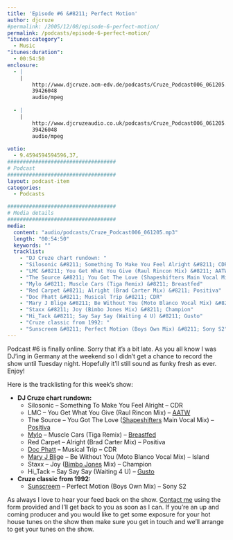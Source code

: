 ```yaml
---
title: 'Episode #6 &#8211; Perfect Motion'
author: djcruze
#permalink: /2005/12/08/episode-6-perfect-motion/
permalink: /podcasts/episode-6-perfect-motion/
"itunes:category":
  - Music
"itunes:duration":
  - 00:54:50
enclosure:
  - |
    |
        http://www.djcruze.acm-edv.de/podcasts/Cruze_Podcast006_061205.mp3
        39426048
        audio/mpeg
        
  - |
    |
        http://www.djcruzeaudio.co.uk/podcasts/Cruze_Podcast006_061205.mp3
        39426048
        audio/mpeg
        
votio:
  - 9.4594594594596,37,
###################################
# Podcast
###################################
layout: podcast-item
categories:
  - Podcasts

###################################
# Media details
###################################
media:
  content: "audio/podcasts/Cruze_Podcast006_061205.mp3"
  length: "00:54:50"
  keywords: ""
  tracklist:
    - "DJ Cruze chart rundown: "
    - "Silosonic &#8211; Something To Make You Feel Alright &#8211; CDR"
    - "LMC &#8211; You Get What You Give (Raul Rincon Mix) &#8211; AATW"
    - "The Source &#8211; You Got The Love (Shapeshifters Main Vocal Mix) &#8211; Positiva"
    - "Mylo &#8211; Muscle Cars (Tiga Remix) &#8211; Breastfed"
    - "Red Carpet &#8211; Alright (Brad Carter Mix) &#8211; Positiva"
    - "Doc Phatt &#8211; Musical Trip &#8211; CDR"
    - "Mary J Blige &#8211; Be Without You (Moto Blanco Vocal Mix) &#8211; Island"
    - "Staxx &#8211; Joy (Bimbo Jones Mix) &#8211; Champion"
    - "Hi_Tack &#8211; Say Say Say (Waiting 4 U) &#8211; Gusto"
    - "Cruze classic from 1992: "
    - "Sunscreem &#8211; Perfect Motion (Boys Own Mix) &#8211; Sony S2"
---
```

Podcast #6 is finally online. Sorry that it&#8217;s a bit late. As you all know I was DJ&#8217;ing in Germany at the weekend so I didn&#8217;t get a chance to record the show until Tuesday night. Hopefully it&#8217;ll still sound as funky fresh as ever. Enjoy!

Here is the tracklisting for this week&#8217;s show:

  * **DJ Cruze chart rundown:** 
      * Silosonic &#8211; Something To Make You Feel Alright &#8211; CDR
      * LMC &#8211; You Get What You Give (Raul Rincon Mix) &#8211; [AATW][3]
      * The Source &#8211; You Got The Love ([Shapeshifters][4] Main Vocal Mix) &#8211; [Positiva][5]
      * [Mylo][6] &#8211; Muscle Cars (Tiga Remix) &#8211; [Breastfed][7]
      * Red Carpet &#8211; Alright (Brad Carter Mix) &#8211; Positiva
      * [Doc Phatt][8] &#8211; Musical Trip &#8211; CDR
      * [Mary J Blig][9]e &#8211; Be Without You (Moto Blanco Vocal Mix) &#8211; Island
      * Staxx &#8211; Joy ([Bimbo Jones][10] Mix) &#8211; Champion
      * Hi_Tack &#8211; Say Say Say (Waiting 4 U) &#8211; [Gusto][11]
  * **Cruze classic from 1992:** 
      * [Sunscreem][12] &#8211; Perfect Motion (Boys Own Mix) &#8211; Sony S2

As always I love to hear your feed back on the show. [Contact me][13] using the form provided and I&#8217;ll get back to you as soon as I can. If you&#8217;re an up and coming producer and you would like to get some exposure for your hot house tunes on the show then make sure you get in touch and we&#8217;ll arrange to get your tunes on the show.

 [1]: http://www.djcruzeaudio.co.uk/podcasts/Cruze_Podcast006_061205.mp3
 [2]: http://www.djcruze.co.uk/cms/podcasts/feed/rss2
 [3]: http://www.aatw.com/
 [4]: http://www.nocturnalgroove.co.uk/
 [5]: http://www.positivarecords.com/
 [6]: http://www.mylo.tv/
 [7]: http://www.breastfed.tv/
 [8]: http://www.docphatt.com/
 [9]: http://www.mjblige.com/
 [10]: http://www.djleedagger.co.uk/
 [11]: http://www.gutrecords.com/
 [12]: http://www.vh1.com/artists/az/sunscreem/bio.jhtml
 [13]: http://www.djcruze.co.uk/cms/contact/